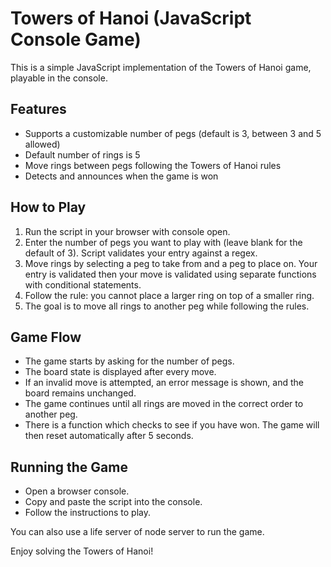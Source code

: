 # Towers of Hanoi (JavaScript Console Game)

This is a simple JavaScript implementation of the Towers of Hanoi game, playable in the console.

## Features
- Supports a customizable number of pegs (default is 3, between 3 and 5 allowed)
- Default number of rings is 5
- Move rings between pegs following the Towers of Hanoi rules
- Detects and announces when the game is won

## How to Play
1. Run the script in your browser with console open.
2. Enter the number of pegs you want to play with (leave blank for the default of 3). Script validates your entry against a regex.
3. Move rings by selecting a peg to take from and a peg to place on. Your entry is validated then your move is validated using separate functions with conditional statements.
4. Follow the rule: you cannot place a larger ring on top of a smaller ring.
5. The goal is to move all rings to another peg while following the rules.

## Game Flow
- The game starts by asking for the number of pegs.
- The board state is displayed after every move.
- If an invalid move is attempted, an error message is shown, and the board remains unchanged.
- The game continues until all rings are moved in the correct order to another peg.
- There is a function which checks to see if you have won. The game will then reset automatically after 5 seconds.

## Running the Game
- Open a browser console.
- Copy and paste the script into the console.
- Follow the instructions to play.

You can also use a life server of node server to run the game.

Enjoy solving the Towers of Hanoi!


